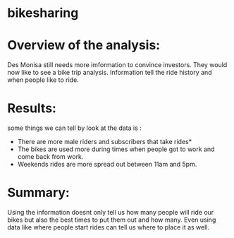 # bikesharing
# Overview of the analysis:
Des Monisa still needs more imformation to convince investors. They would now like to see a bike trip analysis. Information tell the ride history and when people like to ride. 

# Results:
some things we can tell by look at the data is :
* There are more male riders and subscribers that take rides*
* The bikes are used more during times when people got to work and come back from work.
* Weekends rides are more spread out between 11am and 5pm.

# Summary:
Using the information doesnt only tell us how many people will ride our bikes but also the best times to put them out and how many. Even using data like where people start rides can tell us where to place it as well. 
